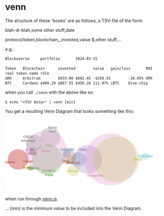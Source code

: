 # venn

The structure of these 'books' are as follows, a TSV-file of the form:
   
blah-di-blah,some other stuff,date

protocol/token,blockchain,_invested,value $,other stuff,...

e.g.:
   
```
Blockaverse     portfolio       2024-03-15
                          
Token   Blockchain      invested        value   gain/loss       ROI     real token name rôle
GMX     Arbitrum        $933.00 $682.45 -$250.55        -26.85% GMX
BTC     Cardano $409.29 $867.55 $458.26 111.97% iBTC    blue-chip
```

when you call `./venn` with the above like so:

`$ echo "<TSV data>" | venn [min]`

You get a resulting Venn Diagram that looks something like this:

![Protocols by blockchain](imgs/protocols-by-blockchain.png)

when run through [venn.js](https://github.com/benfred/venn.js).

... [min] is the minimum value to be included into the Venn Diagram.
